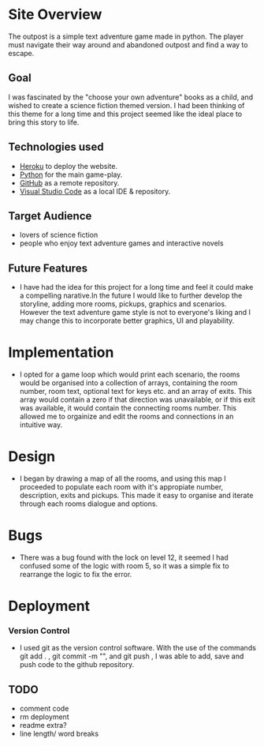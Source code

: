 # Site Overview
The outpost is a simple text adventure game made in python. The player must navigate their way around and abandoned outpost and find a way to escape.

## Goal
I was fascinated by the "choose your own adventure" books as a child, and wished to create a science fiction themed version. I had been thinking of this theme for a long time and this project seemed like the ideal place to bring this story to life.

## Technologies used
- [Heroku](https://heroku.com) to deploy the website.
- [Python](https://www.python.org/) for the main game-play.
- [GitHub](https://github.com/) as a remote repository.
- [Visual Studio Code](https://code.visualstudio.com/) as a local IDE & repository.

## Target Audience
- lovers of science fiction
- people who enjoy text adventure games and interactive novels

## Future Features
- I have had the idea for this project for a long time and feel it could make a compelling narative.In the future I would like to further develop the storyline, adding more rooms, pickups, graphics and scenarios. However the text adventure game style is not to everyone's liking and I may change this to incorporate better graphics, UI and playability.

# Implementation
- I opted for a game loop which would print each scenario, the rooms would be organised into a collection of arrays, containing the room number, room text, optional text for keys etc. and an array of exits. This array would contain a zero if that direction was unavailable, or if this exit was available, it would contain the connecting rooms number. This allowed me to orgainize and edit the rooms and connections in an intuitive way.

# Design
- I began by drawing a map of all the rooms, and using this map I proceeded to populate each room with it's appropiate number, description, exits and pickups.
This made it easy to organise and iterate through each rooms dialogue and  options.

# Bugs
- There was a bug found with the lock on level 12, it seemed I had confused some of the logic with room 5, so it was a simple fix to rearrange the logic to fix the error.
# Deployment 

### Version Control
- I used git as the version control software. With the use of the commands git add . , git commit -m "", and git push , I was able to add, save and push code to the github repository.

## TODO
- comment code
- rm deployment
- readme extra?
- line length/ word breaks